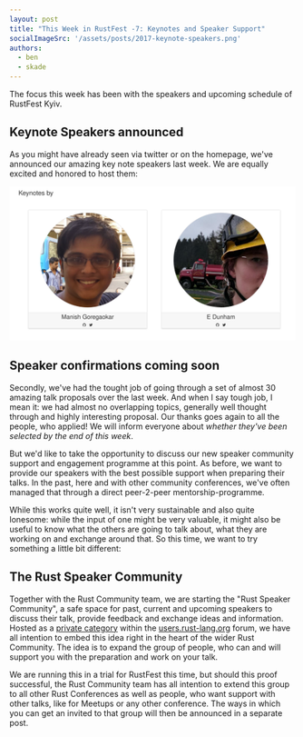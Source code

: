 ```yaml
---
layout: post
title: "This Week in RustFest -7: Keynotes and Speaker Support"
socialImageSrc: '/assets/posts/2017-keynote-speakers.png'
authors:
  - ben
  - skade
---
```


The focus this week has been with the speakers and upcoming schedule of RustFest Kyiv.

## Keynote Speakers announced

As you might have already seen via twitter or on the homepage, we've announced our amazing key note speakers last week. We are equally excited and honored to host them:

[![Keynotes by: Manish Garegoakar and E Dunham](/assets/posts/2017-keynote-speakers.png)](http://2017.rustfest.eu/#speakers)

## Speaker confirmations coming soon

Secondly, we've had the tought job of going through a set of almost 30 amazing talk proposals over the last week. And when I say tough job, I mean it: we had almost no overlapping topics, generally well thought through and highly interesting proposal. Our thanks goes again to all the people, who applied! We will inform everyone about _whether they've been selected by the end of this week_.

But we'd like to take the opportunity to discuss our new speaker community support and engagement programme at this point. As before, we want to provide our speakers with the best possible support when preparing their talks. In the past, here and with other community conferences, we've often managed that through a direct peer-2-peer mentorship-programme.

While this works quite well, it isn't very sustainable and also quite lonesome: while the input of one might be very valuable, it might also be useful to know what the others are going to talk about, what they are working on and exchange around that. So this time, we want to try something a little bit different:

## The Rust Speaker Community

Together with the Rust Community team, we are starting the "Rust Speaker Community", a safe space for past, current and upcoming speakers to discuss their talk, provide feedback and exchange ideas and information. Hosted as a [private category](https://users.rust-lang.org/c/community/talk-help) within the [users.rust-lang.org](https://users.rust-lang.org/) forum, we have all intention to embed this idea right in the heart of the wider Rust Community. The idea is to expand the group of people, who can and will support you with the preparation and work on your talk.

We are running this in a trial for RustFest this time, but should this proof successful, the Rust Community team has all intention to extend this group to all other Rust Conferences as well as people, who want support with other talks, like for Meetups or any other conference. The ways in which you can get an invited to that group will then be announced in a separate post.